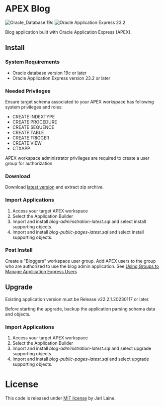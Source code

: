 # APEX Blog
![Oracle_Database 19c](https://img.shields.io/badge/Oracle_Database-19c-red)
![Oracle Application Express 23.2](https://img.shields.io/badge/APEX-23.2-blue)

Blog application built with Oracle Application Express (APEX).

## Install

### System Requirements
* Oracle database version 19c or later
* Oracle Application Express version 23.2 or later

### Needed Privileges
Ensure target schema associated to your APEX workspace has following system privileges and roles:
* CREATE INDEXTYPE
* CREATE PROCEDURE
* CREATE SEQUENCE
* CREATE TABLE
* CREATE TRIGGER
* CREATE VIEW
* CTXAPP

APEX workspace administrator privileges are required to create a user group for authorization.

### Download
Download [latest version](https://github.com/jariolaine/apex-blog/releases/latest/download/apex-blog-latest.zip) and extract zip archive.

### Import Applications
1. Access your target APEX workspace
2. Select the Application Builder
3. Import and install *blog-administration-latest.sql* and select install supporting objects.
4. Import and install *blog-public-pages-latest.sql* and select install supporting objects.

### Post Install
Create a "Bloggers" workspace user group. Add APEX users to the group who are authorized to use the blog admin application. See [Using Groups to Manage Application Express Users](https://docs.oracle.com/en/database/oracle/apex/23.2/aeadm/managing-users-in-a-workspace.html#GUID-0FD7B406-8A83-40C0-A3E7-EF19BBDEA5A4)

## Upgrade
Existing application version must be Release v22.2.1.20230117 or later.

Before starting the upgrade, backup the application parsing schema data and objects.

### Import Applications
1. Access your target APEX workspace
2. Select the Application Builder
3. Import and install *blog-administration-latest.sql* and select upgrade supporting objects.
4. Import and install *blog-public-pages-latest.sql* and select upgrade supporting objects.

# License
This code is released under [MIT license](https://raw.githubusercontent.com/jariolaine/apex-blog/master/LICENSE.txt) by Jari Laine.
